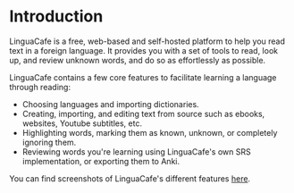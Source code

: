 # Introduction

LinguaCafe is a free, web-based and self-hosted platform to help you read text in a foreign language. It provides you with a set of tools to read, look up, and review unknown words, and do so as effortlessly as possible.

LinguaCafe contains a few core features to facilitate learning a language through reading:
- Choosing languages and importing dictionaries.
- Creating, importing, and editing text from source such as ebooks, websites, Youtube subtitles, etc.
- Highlighting words, marking them as known, unknown, or completely ignoring them.
- Reviewing words you're learning using LinguaCafe's own SRS implementation, or exporting them to Anki.

You can find screenshots of LinguaCafe's different features [here](./screenshots.md). 


